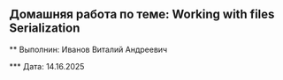 ## Домашняя работа по теме: Working with files Serialization

** Выполнин: Иванов Виталий Андреевич

*** Дата: 14.16.2025